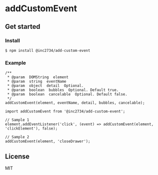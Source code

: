 # addCustomEvent

## Get started

### Install
```
$ npm install @inc2734/add-custom-event
```

### Example

```
/**
 * @param  DOMString  element
 * @param  string  eventName
 * @param  object  detail  Optional.
 * @param  boolean  bubbles  Optional. Default true.
 * @param  boolean  cancelable  Optional. Default false.
 */
addCustomEvent(element, eventName, detail, bubbles, cancelable);
```

```
import addCustomEvent from '@inc2734/add-custom-event';

// Sample 1
element.addEventListener('click', (event) => addCustomEvent(element, 'clickElement'), false);

// Sample 2
addCustomEvent(element, 'closeDrawer');
```

## License
MIT
